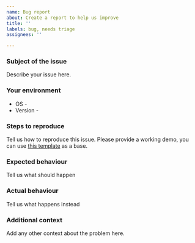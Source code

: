 ```yaml
---
name: Bug report
about: Create a report to help us improve
title: ''
labels: bug, needs triage
assignees: ''

---
```


### Subject of the issue
Describe your issue here.

### Your environment
* OS - 
* Version - 

### Steps to reproduce
Tell us how to reproduce this issue. Please provide a working demo, you can use [this template](https://plnkr.co/edit/XorWgI?p=preview) as a base.

### Expected behaviour
Tell us what should happen

### Actual behaviour
Tell us what happens instead

### Additional context
Add any other context about the problem here.
